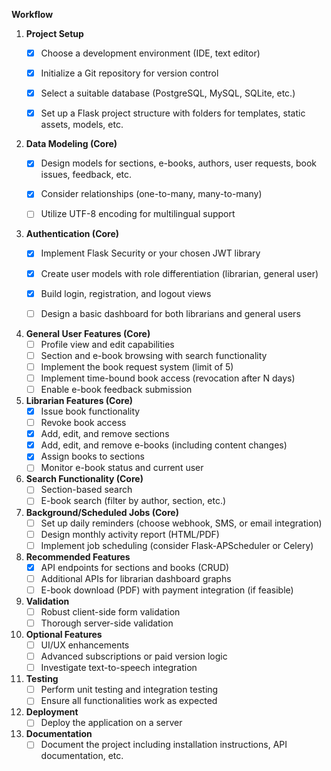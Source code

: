**Workflow**

1.  **Project Setup**
    *   [x] Choose a development environment (IDE, text editor)
    *   [x]  Initialize a Git repository for version control
    *   [x]  Select a suitable database (PostgreSQL, MySQL, SQLite, etc.)
    *   [x]  Set up a Flask project structure with folders for templates, static assets, models, etc.


2.  **Data Modeling (Core)**
    *   [x]  Design models for sections, e-books, authors, user requests, book issues, feedback, etc.
    *   [x]  Consider relationships (one-to-many, many-to-many)
    *   [ ] Utilize UTF-8 encoding for multilingual support
   

3.  **Authentication (Core)**
    *   [x]  Implement Flask Security or your chosen JWT library
    *   [x]  Create user models with role differentiation (librarian, general user)
    *   [x]  Build login, registration, and logout views
    *   [ ] Design a basic dashboard for both librarians and general users


4.  **General User Features (Core)**
    *   [ ] Profile view and edit capabilities
    *   [ ] Section and e-book browsing with search functionality
    *   [ ] Implement the book request system (limit of 5)
    *   [ ] Implement time-bound book access (revocation after N days)
    *   [ ] Enable e-book feedback submission 

5.  **Librarian Features (Core)** 
    *   [x] Issue book functionality
    *   [ ] Revoke book access
    *   [x] Add, edit, and remove sections
    *   [x] Add, edit, and remove e-books (including content changes)
    *   [x] Assign books to sections
    *   [ ] Monitor e-book status and current user

6.  **Search Functionality (Core)**
    *   [ ] Section-based search
    *   [ ] E-book search (filter by author, section, etc.)

7.  **Background/Scheduled Jobs (Core)**
    *   [ ] Set up daily reminders (choose webhook, SMS, or email integration)
    *   [ ] Design monthly activity report (HTML/PDF)
    *   [ ] Implement job scheduling (consider Flask-APScheduler or Celery)

8.  **Recommended Features**
    *   [x] API endpoints for sections and books (CRUD)
    *   [ ] Additional APIs for librarian dashboard graphs
    *   [ ] E-book download (PDF) with payment integration (if feasible)

9.  **Validation**
    *   [ ] Robust client-side form validation
    *   [ ] Thorough server-side validation

10. **Optional Features**
    *   [ ] UI/UX enhancements 
    *   [ ] Advanced subscriptions or paid version logic
    *   [ ] Investigate text-to-speech integration

11. **Testing**
    *   [ ] Perform unit testing and integration testing
    *   [ ] Ensure all functionalities work as expected 
   
12. **Deployment**
    *   [ ] Deploy the application on a server
   
13. **Documentation**
    *   [ ] Document the project including installation instructions, API documentation, etc.